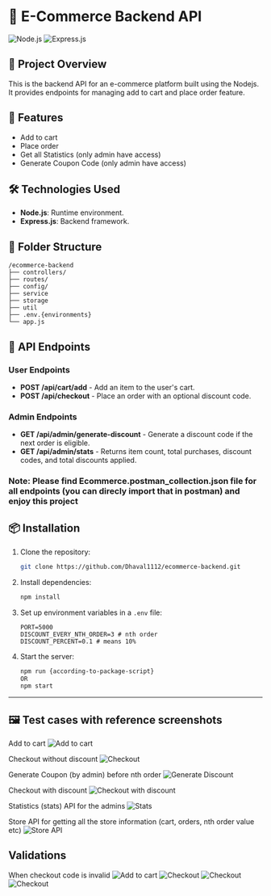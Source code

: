 # 🛒 E-Commerce Backend API

![Node.js](https://img.shields.io/badge/Node.js-339933?style=for-the-badge&logo=nodedotjs&logoColor=white)
![Express.js](https://img.shields.io/badge/Express.js-000000?style=for-the-badge&logo=express&logoColor=white)


## 📖 Project Overview

This is the backend API for an e-commerce platform built using the Nodejs. It provides endpoints for managing add to cart and place order feature.

## 🚀 Features

- Add to cart
- Place order
- Get all Statistics (only admin have access)
- Generate Coupon Code (only admin have access)

## 🛠️ Technologies Used

- **Node.js**: Runtime environment.
- **Express.js**: Backend framework.

## 📂 Folder Structure

```
/ecommerce-backend
├── controllers/
├── routes/
├── config/
├── service
├── storage
├── util
├── .env.{environments}
└── app.js
```

## 📌 API Endpoints

### User Endpoints

* **POST /api/cart/add** - Add an item to the user's cart.
* **POST /api/checkout** - Place an order with an optional discount code.

### Admin Endpoints

* **GET /api/admin/generate-discount** - Generate a discount code if the next order is eligible.
* **GET /api/admin/stats** - Returns item count, total purchases, discount codes, and total discounts applied.

### Note: Please find Ecommerce.postman_collection.json file for all endpoints (you can direcly import that in postman) and enjoy this project

## 📦 Installation

1. Clone the repository:
    ```bash
    git clone https://github.com/Dhaval1112/ecommerce-backend.git
    ```
2. Install dependencies:
    ```bash
    npm install
    ```
3. Set up environment variables in a `.env` file:
    ```
    PORT=5000
    DISCOUNT_EVERY_NTH_ORDER=3 # nth order
    DISCOUNT_PERCENT=0.1 # means 10%
    ```
4. Start the server:
    ```bash
    npm run {according-to-package-script} 
    OR
    npm start
    ```
---  

## 🖼️ Test cases with reference screenshots
Add to cart
![Add to cart](assets/screenshots/add-to-cart-success.png)

Checkout without discount
![Checkout](assets/screenshots/checkout-without-discount.png)

Generate Coupon (by admin) before nth order 
![Generate Discount](assets/screenshots/generate-discount.png)

Checkout with discount
![Checkout with discount](assets/screenshots/checkout-with-discount-code.png)

Statistics (stats) API for the admins
![Stats](assets/screenshots/stats-api.png)

Store API for getting all the store information (cart, orders, nth order value etc)
![Store API](assets/screenshots/store-api.png)


Validations
---  
When checkout code is invalid
![Add to cart](assets/screenshots/add-to-cart-validation.png)
![Checkout](assets/screenshots/checkout-validation.png)
![Checkout](assets/screenshots/cart-empty-validation.png)
![Checkout](assets/screenshots/generate-code-validation.png)

